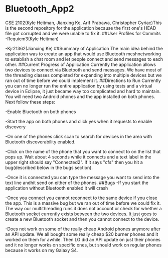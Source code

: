 # Bluetooth_App2
CSE 2102(Kyle Heitman, Jianxing Ke, Arif Prabawa, Christopher Cyriac)This is the second repository for the application because the first one's HEAD file got corrupted and we were unable to fix it. 
##User Profiles for Commits
-Requiem3(Kyle Heitman)

-Kjr21362(Jianxing Ke)
##Summary of Application
The main idea behind the application was to create an app that would use Bluetooth meshnetworking to establish a chat room and let people connect and send messages to each other.
##Current Progress of Application
Currently the application allows two devices to connect via Bluetooth and send messages. We have most of the threading classes completed for expanding into multiple devices but we ran out of time before we could implement it.
##Directions to Run
Currently you can no longer run the entire application by using tests and a virtual device in Eclipse, it just became way too complicated and hard to maintain. You will need two Android phones and the app installed on both phones. Next follow these steps:

-Enable Bluetooth on both phones

-Start the app on both phones and click yes when it requests to enable discovery

-On one of the phones click scan to search for devices in the area with Bluetooth discoverability enabled.

-Click on the name of the phone that you want to connect to on the list that pops up. Wait about 4 seconds while it connects and a text label in the upper right should say "Connected2". If it says "cfs" then you hit a bug(described below in the bugs section).

-Once it is connected you can type the message you want to send into the text line andhit send on either of the phones.
##Bugs
-If you start the application without Bluetooth enabled it will crash

-Once you connect you cannot reconnect to the same device if you close the app. This is a massive bug but we ran out of time before we could fix it. The way our multithreading runs it does not account or check for whether a Bluetooth socket currently exists between the two devices. It just goes to create a new Bluetooth socket and then you cannot connect to the device.

-Does not work on some of the really cheap Android phones anymore after an API update. We all bought some really cheap $20 burner phones and it worked on them for awhile. Then LG did an API update on just their phones and it no longer works on specific ones, but should work on regular phones because it works on my Galaxy S4.
##
